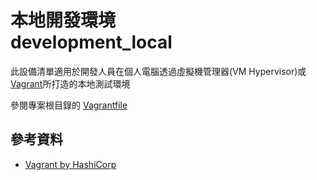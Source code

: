 # 本地開發環境<br>development_local

此設備清單適用於開發人員在個人電腦透過虛擬機管理器(VM Hypervisor)或[Vagrant](https://www.vagrantup.com/)所打造的本地測試環境

參閱專案根目錄的 [Vagrantfile](../../Vagrantfile)

## 參考資料

* [Vagrant by HashiCorp](https://www.vagrantup.com/)

